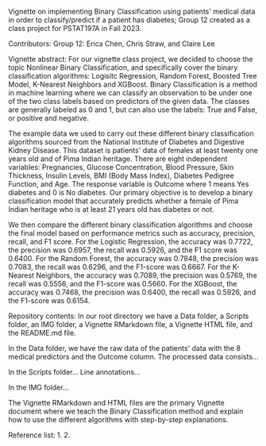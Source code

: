 Vignette on implementing Binary Classification using patients' medical data in order to classify/predict if a patient has diabetes; Group 12 created as a class project for PSTAT197A in Fall 2023.

Contributors:
Group 12: Erica Chen, Chris Straw, and Claire Lee

Vignette abstract:
For our vignette class project, we decided to choose the topic Nonlinear Binary Classification, and specifically cover the binary classification algorithms: Logisitc Regression, Random Forest, Boosted Tree Model, K-Nearest Neighbors and XGBoost. Binary Classification is a method in machine learning where we can classify an observation to be under one of the two class labels based on predictors of the given data. The classes are generally labeled as 0 and 1, but can also use the labels: True and False, or positive and negative. 

The example data we used to carry out these different binary classification algorithms sourced from the National Institute of Diabetes and Digestive Kidney Disease. This dataset is patients' data of females at least twenty one years old and of Pima Indian heritage. There are eight independent variables: Pregnancies, Glucose Concentration, Blood Pressure, Skin Thickness, Insulin Levels, BMI (Body Mass Index), Diabetes Pedigree Function, and Age. The response variable is Outcome where 1 means Yes diabetes and 0 is No diabetes. Our primary objective is to develop a binary classification model that accurately predicts whether a female of Pima Indian heritage who is at least 21 years old has diabetes or not. 

We then compare the different binary classification algorithms and choose the final model based on performance metrics such as accuracy, precision, recall, and F1 score. For the Logistic Regression, the accuracy was 0.7722, the precision was 0.6957, the recall was 0.5926, and the F1 score was 0.6400. For the Random Forest, the accuracy was 0.7848, the precision was 0.7083, the recall was 0.6296, and the F1-score was 0.6667. For the K-Nearest Neighbors, the accuracy was 0.7089, the precision was 0.5769, the recall was 0.5556, and the F1-score was 0.5660. For the XGBoost, the accuracy was 0.7468, the precision was 0.6400, the recall was 0.5926, and the F1-score was 0.6154.


Repository contents:
In our root directory we have a Data folder, a Scripts folder, an IMG folder, a Vignette RMarkdown file, a Vignette HTML file, and the README.md file. 

In the Data folder, we have the raw data of the patients' data with the 8 medical predictors and the Outcome column. The processed data consists...

In the Scripts folder...
Line annotations...


In the IMG folder...

The Vignette RMarkdown and HTML files are the primary Vignette document where we teach the Binary Classification method and explain how to use the different algorithms with step-by-step explanations. 


Reference list:
1. 
2. 

